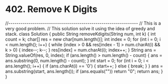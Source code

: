 # 402. Remove K Digits

//---------------------------------------------------------------- // This is a very good problem. // This solution solve it using the idea of greedy and stack. class Solution { public String removeKdigits\(String num, int k\) { int count = k; char\[\] res = new char\[num.length\(\)\]; int index = 0; for \(int i = 0; i &lt; num.length\(\); i++\) { while \(index &gt; 0 && res\[index - 1\] &gt; num.charAt\(i\) && k &gt; 0\) { index--; k--; } res\[index\] = num.charAt\(i\); index++; } String ans = String.valueOf\(res, 0, index\); if \(ans.length\(\) &gt; num.length\(\) - count\) { ans = ans.substring\(0, num.length\(\) - count\); } int start = 0; for \(int i = 0; i &lt; ans.length\(\); i++\) { if \(ans.charAt\(i\) == '0'\) { start++; } else { break; } } ans = ans.substring\(start, ans.length\(\)\); if \(ans.equals\(""\)\) return "0"; return ans; } }

